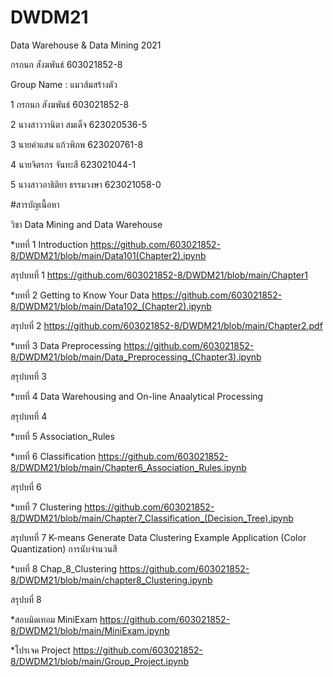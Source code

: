 # DWDM21
Data Warehouse &amp; Data Mining 2021

กรกนก สังฆพันธ์ 603021852-8

Group Name : แมวส้มสร้างตัว

1 กรกนก สังฆพันธ์ 603021852-8

2 นางสาววานิตา สมเด็จ 623020536-5	

3 นายคำแสน แก้วพิภพ 623020761-8

4 นายจิตรกร จันทะสี 623021044-1

5 นางสาวอาธิติยา ธรรมวงษา 623021058-0

#สารบัญเนื้อหา

วิชา Data Mining and Data Warehouse

*บทที่ 1 Introduction https://github.com/603021852-8/DWDM21/blob/main/Data101(Chapter2).ipynb

สรุปบทที่ 1 https://github.com/603021852-8/DWDM21/blob/main/Chapter1



*บทที่ 2 Getting to Know Your Data https://github.com/603021852-8/DWDM21/blob/main/Data102_(Chapter2).ipynb

 สรุปบที่ 2  https://github.com/603021852-8/DWDM21/blob/main/Chapter2.pdf
 


*บทที่ 3 Data Preprocessing https://github.com/603021852-8/DWDM21/blob/main/Data_Preprocessing_(Chapter3).ipynb

สรุปบทที่ 3



*บทที่ 4 Data Warehousing and On-line Anaalytical Processing 

สรุปบทที่ 4



*บทที่ 5 Association_Rules 




*บทที่ 6 Classification https://github.com/603021852-8/DWDM21/blob/main/Chapter6_Association_Rules.ipynb

สรุปบที่ 6



*บทที่ 7 Clustering https://github.com/603021852-8/DWDM21/blob/main/Chapter7_Classification_(Decision_Tree).ipynb

สรุปบทที่ 7
K-means
Generate Data
Clustering
Example Application (Color Quantization)
การนับจำนวนสี


*บทที่ 8 Chap_8_Clustering https://github.com/603021852-8/DWDM21/blob/main/chapter8_Clustering.ipynb

สรุปบที่ 8

*สอบมิดเทอม MiniExam https://github.com/603021852-8/DWDM21/blob/main/MiniExam.ipynb

*โปรเจค Project https://github.com/603021852-8/DWDM21/blob/main/Group_Project.ipynb
